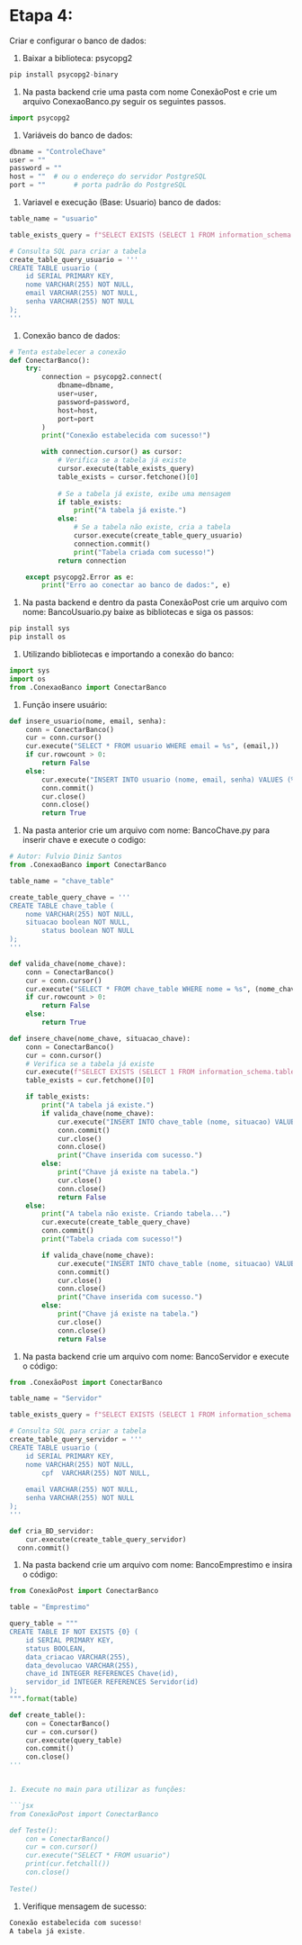 # Etapa 4:

Criar e configurar o banco de dados:

1. Baixar a biblioteca: psycopg2

```python
pip install psycopg2-binary
```

1. Na pasta backend crie uma pasta com nome ConexãoPost e crie um arquivo ConexaoBanco.py seguir os seguintes passos.

```python
import psycopg2
```

1. Variáveis do banco de dados:

```python
dbname = "ControleChave"
user = ""
password = ""
host = ""  # ou o endereço do servidor PostgreSQL
port = ""       # porta padrão do PostgreSQL
```

1. Variavel e execução (Base: Usuario) banco de dados:

```python
table_name = "usuario"

table_exists_query = f"SELECT EXISTS (SELECT 1 FROM information_schema.tables WHERE table_name = '{table_name}')"

# Consulta SQL para criar a tabela
create_table_query_usuario = '''
CREATE TABLE usuario (
    id SERIAL PRIMARY KEY,
    nome VARCHAR(255) NOT NULL,
    email VARCHAR(255) NOT NULL,
    senha VARCHAR(255) NOT NULL
);
'''
```

1. Conexão banco de dados:

```python
# Tenta estabelecer a conexão
def ConectarBanco():
    try:
        connection = psycopg2.connect(
            dbname=dbname,
            user=user,
            password=password,
            host=host,
            port=port
        )
        print("Conexão estabelecida com sucesso!")

        with connection.cursor() as cursor:
            # Verifica se a tabela já existe
            cursor.execute(table_exists_query)
            table_exists = cursor.fetchone()[0]
            
            # Se a tabela já existe, exibe uma mensagem
            if table_exists:
                print("A tabela já existe.")
            else:
                # Se a tabela não existe, cria a tabela
                cursor.execute(create_table_query_usuario)
                connection.commit()
                print("Tabela criada com sucesso!")
            return connection

    except psycopg2.Error as e:
        print("Erro ao conectar ao banco de dados:", e)
```

1. Na pasta backend e dentro da pasta ConexãoPost crie um arquivo com nome: BancoUsuario.py  baixe as bibliotecas e siga os passos:

```python
pip install sys
pip install os
```

1. Utilizando bibliotecas e importando a conexão do banco:

```python
import sys
import os
from .ConexaoBanco import ConectarBanco
```

1. Função insere usuário: 

```python
def insere_usuario(nome, email, senha):
    conn = ConectarBanco()
    cur = conn.cursor()
    cur.execute("SELECT * FROM usuario WHERE email = %s", (email,))
    if cur.rowcount > 0:
        return False
    else:
        cur.execute("INSERT INTO usuario (nome, email, senha) VALUES (%s, %s, %s)", (nome, email, senha))
        conn.commit()
        cur.close()
        conn.close()
        return True
```

1. Na pasta anterior crie um arquivo com nome: BancoChave.py para inserir chave e execute o codigo: 

```python
# Autor: Fulvio Diniz Santos
from .ConexaoBanco import ConectarBanco

table_name = "chave_table"

create_table_query_chave = '''
CREATE TABLE chave_table (
    nome VARCHAR(255) NOT NULL,
    situacao boolean NOT NULL,
		status boolean NOT NULL
);
'''

def valida_chave(nome_chave):
    conn = ConectarBanco()
    cur = conn.cursor()
    cur.execute("SELECT * FROM chave_table WHERE nome = %s", (nome_chave,))
    if cur.rowcount > 0:
        return False
    else:
        return True

def insere_chave(nome_chave, situacao_chave):
    conn = ConectarBanco()
    cur = conn.cursor()
    # Verifica se a tabela já existe
    cur.execute(f"SELECT EXISTS (SELECT 1 FROM information_schema.tables WHERE table_name = '{table_name}')")
    table_exists = cur.fetchone()[0]

    if table_exists:
        print("A tabela já existe.")
        if valida_chave(nome_chave):
            cur.execute("INSERT INTO chave_table (nome, situacao) VALUES (%s, %s)", (nome_chave, situacao_chave))
            conn.commit()
            cur.close()
            conn.close()
            print("Chave inserida com sucesso.")
        else:
            print("Chave já existe na tabela.")
            cur.close()
            conn.close()
            return False
    else:
        print("A tabela não existe. Criando tabela...")
        cur.execute(create_table_query_chave)
        conn.commit()
        print("Tabela criada com sucesso!")

        if valida_chave(nome_chave):
            cur.execute("INSERT INTO chave_table (nome, situacao) VALUES (%s, %s)", (nome_chave, situacao_chave))
            conn.commit()
            cur.close()
            conn.close()
            print("Chave inserida com sucesso.")
        else:
            print("Chave já existe na tabela.")
            cur.close()
            conn.close()
            return False
```

1. Na pasta backend crie um arquivo com nome: BancoServidor e execute o código:

```python
from .ConexãoPost import ConectarBanco

table_name = "Servidor"

table_exists_query = f"SELECT EXISTS (SELECT 1 FROM information_schema.tables WHERE table_name = '{table_name}')"

# Consulta SQL para criar a tabela
create_table_query_servidor = '''
CREATE TABLE usuario (
    id SERIAL PRIMARY KEY,
    nome VARCHAR(255) NOT NULL,
		cpf  VARCHAR(255) NOT NULL,
		
    email VARCHAR(255) NOT NULL,
    senha VARCHAR(255) NOT NULL
);
'''

def cria_BD_servidor:
	cur.execute(create_table_query_servidor)
  conn.commit()
```

1. Na pasta backend crie um arquivo com nome: BancoEmprestimo e insira o código:

```python
from ConexãoPost import ConectarBanco

table = "Emprestimo"

query_table = """
CREATE TABLE IF NOT EXISTS {0} (
    id SERIAL PRIMARY KEY,
    status BOOLEAN,
    data_criacao VARCHAR(255),
    data_devolucao VARCHAR(255),
    chave_id INTEGER REFERENCES Chave(id),
    servidor_id INTEGER REFERENCES Servidor(id)
);
""".format(table)

def create_table():
    con = ConectarBanco()
    cur = con.cursor()
    cur.execute(query_table)
    con.commit()
    con.close()
'''


1. Execute no main para utilizar as funções:

```jsx
from ConexãoPost import ConectarBanco

def Teste():
    con = ConectarBanco()
    cur = con.cursor()
    cur.execute("SELECT * FROM usuario")
    print(cur.fetchall())
    con.close()
    
Teste()
```

1. Verifique mensagem de sucesso:

```jsx
Conexão estabelecida com sucesso!
A tabela já existe.
```
